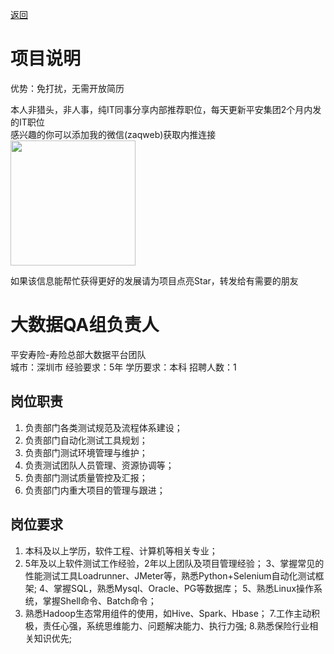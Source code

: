 [返回](../../)

# 项目说明

优势：免打扰，无需开放简历

本人非猎头，非人事，纯IT同事分享内部推荐职位，每天更新平安集团2个月内发的IT职位  
感兴趣的你可以添加我的微信(zaqweb)获取内推连接  
<img src="https://github.com/zaqweb/PA-IT-JOBS/blob/master/WechatICode.jpeg"  height="200" width="200">

如果该信息能帮忙获得更好的发展请为项目点亮Star，转发给有需要的朋友

# 大数据QA组负责人
平安寿险-寿险总部大数据平台团队  
城市：深圳市 经验要求：5年 学历要求：本科  招聘人数：1

## 岗位职责
1.	负责部门各类测试规范及流程体系建设；
2.	负责部门自动化测试工具规划；
3.	负责部门测试环境管理与维护；
4.	负责测试团队人员管理、资源协调等；
5.	负责部门测试质量管控及汇报；
6.	负责部门内重大项目的管理与跟进；

## 岗位要求
1. 本科及以上学历，软件工程、计算机等相关专业；
2. 5年及以上软件测试工作经验，2年以上团队及项目管理经验；
3、掌握常见的性能测试工具Loadrunner、JMeter等，熟悉Python+Selenium自动化测试框架;
4、掌握SQL，熟悉Mysql、Oracle、PG等数据库；
5、熟悉Linux操作系统，掌握Shell命令、Batch命令；
6. 熟悉Hadoop生态常用组件的使用，如Hive、Spark、Hbase；
7.工作主动积极，责任心强，系统思维能力、问题解决能力、执行力强;
8.熟悉保险行业相关知识优先;




